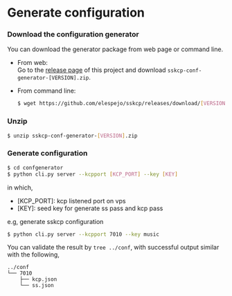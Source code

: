 # Generate configuration

### Download the configuration generator
You can download the generator package from web page or command line.

* From web:  
    Go to the [release page](https://github.com/elespejo/sskcp/releases) of this project and download `sskcp-conf-generator-[VERSION].zip`.

* From command line:  
    ```bash
    $ wget https://github.com/elespejo/sskcp/releases/download/[VERSION]/sskcp-conf-generator-[VERSION].zip
    ```

### Unzip
```bash
$ unzip sskcp-conf-generator-[VERSION].zip
```

### Generate configuration

```bash
$ cd confgenerator
$ python cli.py server --kcpport [KCP_PORT] --key [KEY]
```
in which,
* [KCP_PORT]: kcp listened port on vps 
* [KEY]: seed key for generate ss pass and kcp pass  

e.g, generate sskcp configuration
```bash
$ python cli.py server --kcpport 7010 --key music
``` 

You can validate the result by `tree ../conf`, with successful output similar with the following,
```
../conf
└── 7010
    ├── kcp.json
    └── ss.json
```
